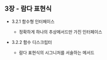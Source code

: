 ## 3장 - 람다 표현식

* 3.2.1 함수형 인터페이스
    * 정확하게 하나의 추상메서드만 가진 인터페이스
    
* 3.2.2 함수 디스크립터
    * 람다 표현식의 시그니처를 서술하는 메서드
